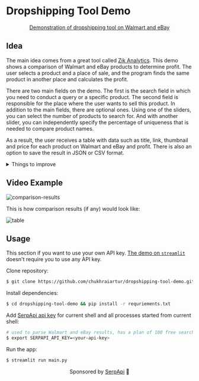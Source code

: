 # Dropshipping Tool Demo

<p align="center";><a href="https://dropshipping-tool.streamlit.app/">Demonstration of dropshipping tool on Walmart and eBay</a></p>

## Idea

The main idea comes from a great tool called [Zik Analytics](https://www.zikanalytics.com/Home/AliExpressMarketResearch). This demo shows a comparison of Walmart and eBay products to determine profit. The user selects a product and a place of sale, and the program finds the same product in another place and calculates the profit.

There are two main fields on the demo. The first is the search field in which you need to conduct a query or a specific product. The second field is responsible for the place where the user wants to sell this product. In addition to the main fields, there are optional ones. Using one of the sliders, you can select the number of products to search for. And with another slider, you can independently specify the percentage of uniqueness that is needed to compare product names.

As a result, the user receives a table with data such as title, link, thumbnail and price for each product on Walmart and eBay and profit. There is also an option to save the result in JSON or CSV format.

<details>
<summary>Things to improve</summary>
<ol>
<li>Asynchronous data retrieval.</li>
<li>Add other places for sale.</li>
<li>Write a blog post about this demo.</li>
<ol>
</details> 

## Video Example

![comparison-results](https://user-images.githubusercontent.com/81998012/213615345-ca16108f-8698-4162-9ae1-aef87cf19b6d.gif)

This is how comparison results (if any) would look like:

![table](https://user-images.githubusercontent.com/81998012/213613314-63be4777-d77b-4346-bbc0-e4f8327f74b9.png)

## Usage

This section if you want to use your own API key. [The demo on `streamlit`](https://dropshipping-tool.streamlit.app/) doesn't require you to use any API key.

Clone repository:

```bash
$ git clone https://github.com/chukhraiartur/dropshipping-tool-demo.git
```

Install dependencies:

```bash
$ cd dropshipping-tool-demo && pip install -r requriements.txt
```

Add [SerpApi api key](https://serpapi.com/manage-api-key) for current shell and all processes started from current shell:

```bash
# used to parse Walmart and eBay results, has a plan of 100 free searches
$ export SERPAPI_API_KEY=<your-api-key>
```

Run the app:

```bash
$ streamlit run main.py
```

<p align="center";>Sponsored by <a href="https://serpapi.com/">SerpApi</a> 🧡</p>
